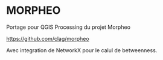 MORPHEO
========

Portage pour QGIS Processing du projet Morpheo

https://github.com/clag/morpheo

Avec integration de NetworkX pour le calul de betweenness.